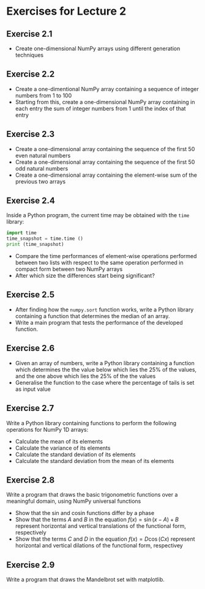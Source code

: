 # Exercises for Lecture 2

## Exercise 2.1

  * Create one-dimensional NumPy arrays using different generation techniques

## Exercise 2.2

  * Create a one-dimentional NumPy array containing a sequence of integer numbers from 1 to 100
  * Starting from this, create a one-dimensional NumPy array
    containing in each entry the sum of integer numbers from 1 until the index of that entry

## Exercise 2.3

  * Create a one-dimensional array containing the sequence of the first 50 even natural numbers
  * Create a one-dimensional array containing the sequence of the first 50 odd natural numbers
  * Create a one-dimensional array containing the element-wise sum of the previous two arrays

## Exercise 2.4

Inside a Python program, the current time may be obtained with the `time` library:
```py
import time
time_snapshot = time.time ()
print (time_snapshot)
```
  * Compare the time performances of element-wise operations performed between two lists
    with respect to the same operation performed in compact form between two NumPy arrays
  * After which size the differences start being significant?  

## Exercise 2.5

  * After finding how the `numpy.sort` function works, 
    write a Python library containing a function that determines the median of an array.
  * Write a main program that tests the performance of the developed function.

## Exercise 2.6 

  * Given an array of numbers, write a Python library containing a function 
    which determines the the value below which lies the 25% of the values,
    and the one above which lies the 25% of the the values
  * Generalise the function to the case where the percentage of tails is set as input value

## Exercise 2.7

Write a Python library containing functions to perform the following operations
for NumPy 1D arrays:
  * Calculate the mean of its elements
  * Calculate the variance of its elements
  * Calculate the standard deviation of its elements
  * Calculate the standard deviation from the mean of its elements

## Exercise 2.8

Write a program that draws the basic trigonometric functions over a meaningful domain,
using NumPy universal functions
  * Show that the sin and cosin functions differ by a phase
  * Show that the terms *A* and *B* in the equation $f(x) = \sin (x-A) + B$ represent
    horizontal and vertical translations of the functional form, respectively
  * Show that the terms *C* and *D* in the equation $f(x) = D \cos (Cx)$ represent
    horizontal and vertical dilations of the functional form, respectivey

## Exercise 2.9

Write a program that draws the Mandelbrot set with matplotlib.

<!-- ## Exercise 2.X

Using NumPy ndarrays,
implement a program that calculates Lorentz boosts for four-vectors
to change the coordinates of a physical system.
 -->